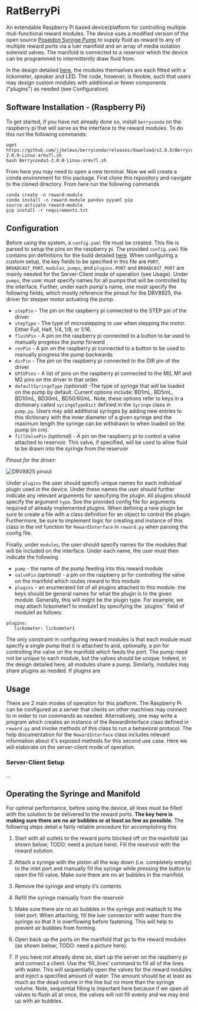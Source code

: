 # RatBerryPi
An extendable Raspberry Pi based device/platform for controlling multiple muli-functional reward modules. The device uses a modified version of the open source [Poseidon Syringe Pump](https://pachterlab.github.io/poseidon/) to supply fluid as reward to any of multiple reward ports via a luer manifold and an array of media isolation solenoid valves. The manifold is connected to a reservoir which the device can be programmed to intermittently draw fluid from. 

In the design detailed [here](), the modules themselves are each fitted with a lickometer, speaker and LED. The code, however, is flexible, such that users may design custom modules with additional or fewer components ("plugins") as needed (see Configuration).


## Software Installation - (Raspberry Pi)
To get started, if you have not already done so, install `berryconda` on the raspberry pi that will serve as the interface to the reward modules. To do this run the following commands:

```
wget https://github.com/jjhelmus/berryconda/releases/download/v2.0.0/Berryconda3-2.0.0-Linux-armv7l.sh
bash Berryconda3-2.0.0-Linux-armv7l.sh
```

From here you may need to open a new terminal. Now we will create a conda environment for this package. First clone this repository and navigate to the cloned directory. From here run the following commands

```
conda create -n reward-module
conda install -n reward-module pandas pyyaml pip
source activate reward-module
pip install -r requirements.txt
```

## Configuration
Before using the system, a `config.yaml` file must be created. This file is parsed to setup the pins on the raspberry pi. The provided `config.yaml` file contains pin definitions for the build detailed [here](). When configuring a custom setup, the key fields to be specified in this file are `PORT`, `BROADCAST_PORT`, `modules`, `pumps`, and `plugins`. `PORT` and `BROADCAST_PORT` are mainly needed for the Server-Client mode of operation (see Usage). Under `pumps`, the user must specify names for all pumps that will be controlled by the interface. Further, under each pump's name, one must specify the following fields, which mostly reference the pinout for the DRV8825, the driver for stepper motor actuating the pump.

* `stepPin` - The pin on the raspberry pi connected to the STEP pin of the driver
* `stepType` - The type of microstepping to use when stepping the motor. Either Full, Half, 1/4, 1/8, or 1/16.
* `flushPin` - A pin on the raspberry pi connected to a button to be used to manually progress the pump forward
* `revPin` - A pin on the raspberry pi connected to a button to be used to manually progress the pump backwards
* `dirPin` -  The pin on the raspberry pi connected to the DIR pin of the driver
* `GPIOPins` - A list of pins on the raspberry pi connected to the M0, M1 and M2 pins on the driver in that order.
* `defaultSyringeType` *(optional)* -The type of syringe that will be loaded on the pump by default. Current options include: BD1mL, BD5mL, BD10mL, BD30mL, BD50/60mL. Note, these options refer to keys in a dictionary called `syringeTypeDict` defined in the `Syringe` class in `pump.py`. Users may add additional syringes by adding new entries to this dictionary with the inner diameter of a given syringe and the maximum length the syringe can be withdrawn to when loaded on the pump (in cm).
* `fillValvePin` *(optional)* - A pin on the raspberry pi to control a valve attached to reservoir. This valve, if specified, will be used to allow fluid to be drawn into the syringe from the reservoir

*Pinout for the driver:*

![DRV8825 pinout](https://a.pololu-files.com/picture/0J4232.600.png?f2f6269e0a80c41f0a5147915106aa55)


Under `plugins` the user should specify unique names for each individual plugin used in the device. Under these names the user should further indicate any relevant arguments for specifying the plugin. All plugins should specify the argument `type`. See the provided config file for arguments required of already implemented plugins. When defining a new plugin be sure to create a file with a class definition for an object to control the plugin. Furthermore, be sure to implement logic for creating and instance of this class in the init function for `RewardInterface` in `reward.py` when parsing the config file. 

 Finally, under `modules`, the user should specify names for the modules that will be included on the interface. Under each name, the user must then indicate the following

 * `pump` - the name of the pump feeding into this reward module
 * `valvePin` *(optional)* - a pin on the raspberry pi for controlling the valve on the manifold which routes reward to this module
 * `plugins` - an enumerated list of all plugins attached to this module. the keys should be general names for what the plugin is to the given module. Generally, this will might be the plugin type. For example, we may attach lickometer1 to module1 by specifying the `plugins`` field of module1 as follows:

 ```
 plugins:
    lickometer: lickometer1
 ```


 The only constraint in configuring reward modules is that each module must specify a single pump that it is attached to and, optionally, a pin for controlling the valve on the manifold which feeds the port. The pump need not be unique to each module, but the valves should be unique. Indeed, in the design detailed here, all modules share a pump. Similarly, modules may share plugins as needed. If plugins are

## Usage
There are 2 main modes of operation for this platform. The Raspberry Pi can be configured as a server that clients on other machines may connect to in order to run commands as needed. Alternatively, one may write a program which creates an instance of the RewardInterface class defined in `reward.py` and invoke methods of this class to run a behavioral protocol. The help documentation for the `RewardInterface` class includes relevant information about it's exposed methods for this second use case. Here we will elaborate on the server-client mode of operation.

### Server-Client Setup
...


## Operating the Syringe and Manifold
For optimal performance, before using the device, all lines must be filled with the solution to be delivered to the reward ports. **The key here is making sure there are no air bubbles or at least as few as possible.** The following steps detail a fairly reliable procedure for accomplishing this

1. Start with all outlets to the reward ports blocked off on the manifold (as shown below; TODO: need a picture here). Fill the reservoir with the reward solution.

2. Attach a syringe with the piston all the way down (i.e. completely empty) to the inlet port  and manually fill the syringe while pressing the button to open the fill valve. Make sure there are no air bubbles in the manifold.

3. Remove the syringe and empty it’s contents 

4. Refill the syringe manually from the reservoir

5. Make sure there are no air bubbles in the syringe and reattach to the inlet port. When attaching, fill the luer connector with water from the syringe so that it is overflowing before fastening. This will help to prevent air bubbles from forming.

6. Open back up the ports on the manifold that go to the reward modules (as shown below; TODO: need a picture here).

7. If you have not already done so, start up the server on the raspberry pi and connect a client. Use the ‘fill_lines’ command to fill all of the lines with water. This will sequentially open the valves for the reward modules and inject a specified amount of water. The amount should be at least as much as the dead volume in the line but no more than the syringe volume. Note, sequential filling is important here because if we open all valves to flush all at once, the valves will not  fill evenly and we may end up with air bubbles.
